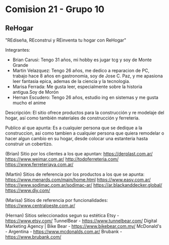 # Comision 21 - Grupo 10
## ReHogar

"REdiseña, REconstrui y REinventa tu hogar con ReHogar"

Integrantes:
- Brian Carusi:
  Tengo 31 años,  mi hobby es jugar tcg y soy de Monte Grande
- Martin Velazquez:
  Tengo 26 años, me dedico a reparacion de PC, trabajo hace 8 años en gastronomia, soy de Jose C. Paz, y me apasiona leer fantasia epica, ademas de la ciencia y la tecnologia.
- Marisa Ferrada:
  Me gusta leer, especialmente sobre la historia antigua.Soy de Morón
- Hernan Escudero:
  Tengo 26 años, estudio ing en sistemas y me gusta mucho el anime 

Descripción:
El sitio ofrece productos para la construcción y re modelaje del hogar, así como también materiales de construcción y ferreteria.

Publico al que apunta:
Es a cualquier persona que se dedique a la construccion, asi como tambien a cualquier persona que quiera remodelar o hacer algun cambio en su hogar, desde colocar una estanteria hasta construir un cobertizo.

(Brian) Sitio por los clientes a los que apuntan:
https://derplast.com.ar/
https://www.weimar.com.ar/
http://todoferreteria.com/
https://www.ferreteriaya.com.ar/

(Martin) Sitios de referencia por los productos a los que se apunta:
https://www.menards.com/main/home.html
https://www.easy.com.ar/
https://www.sodimac.com.ar/sodimac-ar/
https://ar.blackanddecker.global/
https://www.diy.com/

(Marisa) Sitios de referencia por funcionalidades:
https://www.centraloeste.com.ar/

(Hernan) Sitios seleccionados segun su estética
Etsy - https://www.etsy.com/
TunnelBear - https://www.tunnelbear.com/
Digital Marketing Agency | Bike Bear - https://www.bikebear.com.my/
McDonald's - Argentina - https://www.mcdonalds.com.ar/
Brubank - https://www.brubank.com/